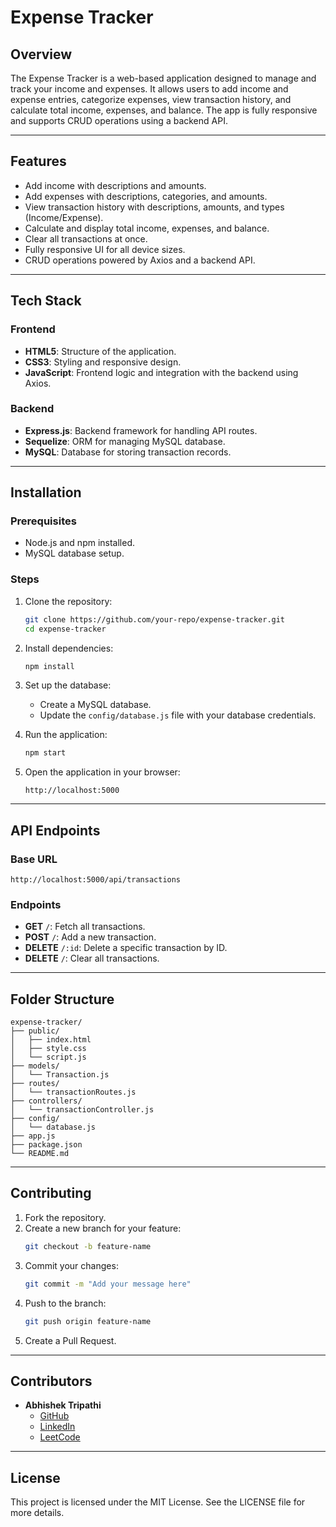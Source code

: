 # Expense Tracker

## Overview
The Expense Tracker is a web-based application designed to manage and track your income and expenses. It allows users to add income and expense entries, categorize expenses, view transaction history, and calculate total income, expenses, and balance. The app is fully responsive and supports CRUD operations using a backend API.

---

## Features
- Add income with descriptions and amounts.
- Add expenses with descriptions, categories, and amounts.
- View transaction history with descriptions, amounts, and types (Income/Expense).
- Calculate and display total income, expenses, and balance.
- Clear all transactions at once.
- Fully responsive UI for all device sizes.
- CRUD operations powered by Axios and a backend API.

---

## Tech Stack

### Frontend
- **HTML5**: Structure of the application.
- **CSS3**: Styling and responsive design.
- **JavaScript**: Frontend logic and integration with the backend using Axios.

### Backend
- **Express.js**: Backend framework for handling API routes.
- **Sequelize**: ORM for managing MySQL database.
- **MySQL**: Database for storing transaction records.

---

## Installation

### Prerequisites
- Node.js and npm installed.
- MySQL database setup.

### Steps
1. Clone the repository:
   ```bash
   git clone https://github.com/your-repo/expense-tracker.git
   cd expense-tracker
   ```

2. Install dependencies:
   ```bash
   npm install
   ```

3. Set up the database:
   - Create a MySQL database.
   - Update the `config/database.js` file with your database credentials.

4. Run the application:
   ```bash
   npm start
   ```

5. Open the application in your browser:
   ```
   http://localhost:5000
   ```

---

## API Endpoints

### Base URL
```
http://localhost:5000/api/transactions
```

### Endpoints
- **GET** `/`: Fetch all transactions.
- **POST** `/`: Add a new transaction.
- **DELETE** `/:id`: Delete a specific transaction by ID.
- **DELETE** `/`: Clear all transactions.

---

## Folder Structure
```
expense-tracker/
├── public/
│   ├── index.html
│   ├── style.css
│   └── script.js
├── models/
│   └── Transaction.js
├── routes/
│   └── transactionRoutes.js
├── controllers/
│   └── transactionController.js
├── config/
│   └── database.js
├── app.js
├── package.json
└── README.md
```

---

## Contributing
1. Fork the repository.
2. Create a new branch for your feature:
   ```bash
   git checkout -b feature-name
   ```
3. Commit your changes:
   ```bash
   git commit -m "Add your message here"
   ```
4. Push to the branch:
   ```bash
   git push origin feature-name
   ```
5. Create a Pull Request.

---

## Contributors
- **Abhishek Tripathi**
  - [GitHub](https://github.com/your-github)
  - [LinkedIn](https://linkedin.com/in/your-linkedin)
  - [LeetCode](https://leetcode.com/your-leetcode)

---

## License
This project is licensed under the MIT License. See the LICENSE file for more details.

